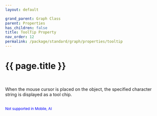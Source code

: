 ```yaml
---
layout: default

grand_parent: Graph Class
parent: Properties
has_children: false
title: ToolTip Property
nav_order: 12
permalink: /package/standard/graph/properties/tooltip
---
```

# {{ page.title }}

<br>

When the mouse cursor is placed on the object, the specified character string is displayed as a tool chip.

<br><small><span style="color:blue">Not supported in Mobile, AI</span></small>